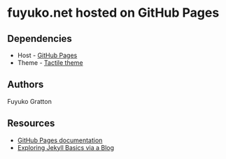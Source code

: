 # fuyuko.net hosted on GitHub Pages

## Dependencies

* Host - [GitHub Pages](https://pages.github.com/)
* Theme - [Tactile theme](https://pages-themes.github.io/tactile/)


## Authors

Fuyuko Gratton

## Resources

* [GitHub Pages documentation](https://docs.github.com/en/pages)
* [Exploring Jekyll Basics via a Blog](https://evanwill.github.io/go-go-ghpages-b/content/3-blog.html)

